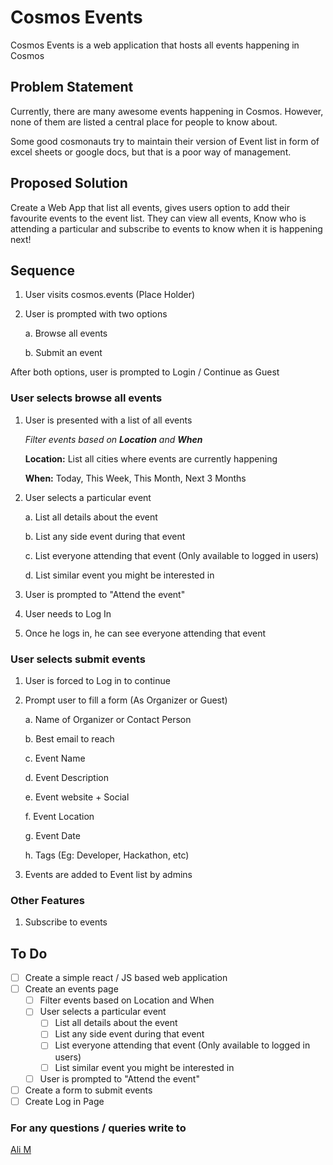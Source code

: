 # Cosmos Events

Cosmos Events is a web application that hosts all events happening in Cosmos

## Problem Statement

Currently, there are many awesome events happening in Cosmos. However, none of them are listed a central place for people to know about.

Some good cosmonauts try to maintain their version of Event list in form of excel sheets or google docs, but that is a poor way of management.

## Proposed Solution

Create a Web App that list all events, gives users option to add their favourite events to the event list. They can view all events, Know who is attending a particular and subscribe to events to know when it is happening next!

## Sequence

1. User visits cosmos.events (Place Holder)
2. User is prompted with two options

    a. Browse all events
    
    b. Submit an event
    
After both options, user is prompted to Login / Continue as Guest

### User selects browse all events

1. User is presented with a list of all events

    *Filter events based on **Location** and **When***

    **Location:** List all cities where events are currently happening

    **When:** Today, This Week, This Month, Next 3 Months

2. User selects a particular event

    a. List all details about the event

    b. List any side event during that event

    c. List everyone attending that event (Only available to logged in users)

    d. List similar event you might be interested in

3. User is prompted to "Attend the event"
4. User needs to Log In
5. Once he logs in, he can see everyone attending that event

### User selects submit events

1. User is forced to Log in to continue
2. Prompt user to fill a form (As Organizer or Guest)

    a. Name of Organizer or Contact Person

    b. Best email to reach

    c. Event Name

    d. Event Description

    e. Event website + Social

    f. Event Location

    g. Event Date

    h. Tags (Eg: Developer, Hackathon, etc)

3. Events are added to Event list by admins

### Other Features

1. Subscribe to events

## To Do

- [ ] Create a simple react / JS based web application
- [ ] Create an events page
  - [ ] Filter events based on Location and When
  - [ ] User selects a particular event
    - [ ] List all details about the event
    - [ ] List any side event during that event
    - [ ] List everyone attending that event (Only available to logged in users)
    - [ ] List similar event you might be interested in
  - [ ] User is prompted to "Attend the event"
- [ ] Create a form to submit events
- [ ] Create Log in Page

### For any questions / queries write to

[Ali M](http://twitter.com/ali_the_curios/)
